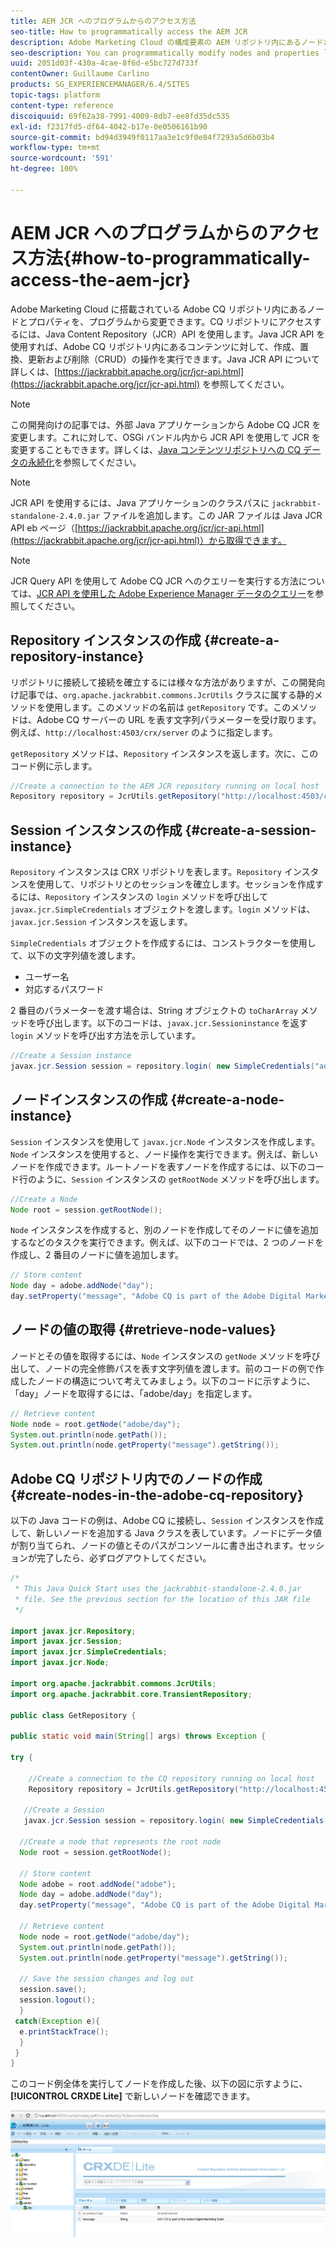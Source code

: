 ```yaml
---
title: AEM JCR へのプログラムからのアクセス方法
seo-title: How to programmatically access the AEM JCR
description: Adobe Marketing Cloud の構成要素の AEM リポジトリ内にあるノードおよびプロパティをプログラムで変更できます
seo-description: You can programmatically modify nodes and properties located within the AEM repository, which is part of the Adobe Marketing Cloud
uuid: 2051d03f-430a-4cae-8f6d-e5bc727d733f
contentOwner: Guillaume Carlino
products: SG_EXPERIENCEMANAGER/6.4/SITES
topic-tags: platform
content-type: reference
discoiquuid: 69f62a38-7991-4009-8db7-ee8fd35dc535
exl-id: f2317fd5-df64-4042-b17e-0e0506161b90
source-git-commit: bd94d3949f0117aa3e1c9f0e84f7293a5d6b03b4
workflow-type: tm+mt
source-wordcount: '591'
ht-degree: 100%

---
```


# AEM JCR へのプログラムからのアクセス方法{#how-to-programmatically-access-the-aem-jcr}

Adobe Marketing Cloud に搭載されている Adobe CQ リポジトリ内にあるノードとプロパティを、プログラムから変更できます。CQ リポジトリにアクセスするには、Java Content Repository（JCR）API を使用します。Java JCR API を使用すれば、Adobe CQ リポジトリ内にあるコンテンツに対して、作成、置換、更新および削除（CRUD）の操作を実行できます。Java JCR API について詳しくは、[https://jackrabbit.apache.org/jcr/jcr-api.html](https://jackrabbit.apache.org/jcr/jcr-api.html) を参照してください。

>[!NOTE]
>
>この開発向けの記事では、外部 Java アプリケーションから Adobe CQ JCR を変更します。これに対して、OSGi バンドル内から JCR API を使用して JCR を変更することもできます。詳しくは、[Java コンテンツリポジトリへの CQ データの永続化](https://experienceleague.adobe.com/docs/experience-manager-learn/getting-started-wknd-tutorial-develop/overview.html?lang=ja)を参照してください。

>[!NOTE]
>
>JCR API を使用するには、Java アプリケーションのクラスパスに `jackrabbit-standalone-2.4.0.jar` ファイルを追加します。この JAR ファイルは Java JCR API eb ページ（[https://jackrabbit.apache.org/jcr/jcr-api.html](https://jackrabbit.apache.org/jcr/jcr-api.html)）から取得できます。

>[!NOTE]
>
>JCR Query API を使用して Adobe CQ JCR へのクエリーを実行する方法については、[JCR API を使用した Adobe Experience Manager データのクエリー](https://experienceleague.adobe.com/docs/experience-manager-65/developing/platform/query-builder/querybuilder-api.html?lang=ja)を参照してください。

## Repository インスタンスの作成 {#create-a-repository-instance}

リポジトリに接続して接続を確立するには様々な方法がありますが、この開発向け記事では、`org.apache.jackrabbit.commons.JcrUtils` クラスに属する静的メソッドを使用します。このメソッドの名前は `getRepository` です。このメソッドは、Adobe CQ サーバーの URL を表す文字列パラメーターを受け取ります。例えば、`http://localhost:4503/crx/server` のように指定します。

`getRepository` メソッドは、`Repository` インスタンスを返します。次に、このコード例に示します。

```java
//Create a connection to the AEM JCR repository running on local host
Repository repository = JcrUtils.getRepository("http://localhost:4503/crx/server");
```

## Session インスタンスの作成 {#create-a-session-instance}

`Repository` インスタンスは CRX リポジトリを表します。`Repository` インスタンスを使用して、リポジトリとのセッションを確立します。セッションを作成するには、`Repository` インスタンスの `login` メソッドを呼び出して `javax.jcr.SimpleCredentials` オブジェクトを渡します。`login` メソッドは、`javax.jcr.Session` インスタンスを返します。

`SimpleCredentials` オブジェクトを作成するには、コンストラクターを使用して、以下の文字列値を渡します。

* ユーザー名
* 対応するパスワード

2 番目のパラメーターを渡す場合は、String オブジェクトの `toCharArray` メソッドを呼び出します。以下のコードは、`javax.jcr.Sessioninstance` を返す `login` メソッドを呼び出す方法を示しています。

```java
//Create a Session instance
javax.jcr.Session session = repository.login( new SimpleCredentials("admin", "admin".toCharArray()));
```

## ノードインスタンスの作成 {#create-a-node-instance}

`Session` インスタンスを使用して `javax.jcr.Node` インスタンスを作成します。`Node` インスタンスを使用すると、ノード操作を実行できます。例えば、新しいノードを作成できます。ルートノードを表すノードを作成するには、以下のコード行のように、`Session` インスタンスの `getRootNode` メソッドを呼び出します。

```java
//Create a Node
Node root = session.getRootNode();
```

`Node` インスタンスを作成すると、別のノードを作成してそのノードに値を追加するなどのタスクを実行できます。例えば、以下のコードでは、2 つのノードを作成し、2 番目のノードに値を追加します。

```java
// Store content 
Node day = adobe.addNode("day");
day.setProperty("message", "Adobe CQ is part of the Adobe Digital Marketing Suite!");
```

## ノードの値の取得 {#retrieve-node-values}

ノードとその値を取得するには、`Node` インスタンスの `getNode` メソッドを呼び出して、ノードの完全修飾パスを表す文字列値を渡します。前のコードの例で作成したノードの構造について考えてみましょう。以下のコードに示すように、「day」ノードを取得するには、「adobe/day」を指定します。

```java
// Retrieve content
Node node = root.getNode("adobe/day");
System.out.println(node.getPath());
System.out.println(node.getProperty("message").getString());
```

## Adobe CQ リポジトリ内でのノードの作成 {#create-nodes-in-the-adobe-cq-repository}

以下の Java コードの例は、Adobe CQ に接続し、`Session` インスタンスを作成して、新しいノードを追加する Java クラスを表しています。ノードにデータ値が割り当てられ、ノードの値とそのパスがコンソールに書き出されます。セッションが完了したら、必ずログアウトしてください。

```java
/*
 * This Java Quick Start uses the jackrabbit-standalone-2.4.0.jar
 * file. See the previous section for the location of this JAR file
 */
 
import javax.jcr.Repository; 
import javax.jcr.Session; 
import javax.jcr.SimpleCredentials; 
import javax.jcr.Node; 
 
import org.apache.jackrabbit.commons.JcrUtils;
import org.apache.jackrabbit.core.TransientRepository;

public class GetRepository {

public static void main(String[] args) throws Exception { 
 
try { 
 
    //Create a connection to the CQ repository running on local host 
    Repository repository = JcrUtils.getRepository("http://localhost:4503/crx/server");
   
   //Create a Session
   javax.jcr.Session session = repository.login( new SimpleCredentials("admin", "admin".toCharArray())); 
 
  //Create a node that represents the root node
  Node root = session.getRootNode(); 
 
  // Store content 
  Node adobe = root.addNode("adobe"); 
  Node day = adobe.addNode("day"); 
  day.setProperty("message", "Adobe CQ is part of the Adobe Digital Marketing Suite!");

  // Retrieve content 
  Node node = root.getNode("adobe/day"); 
  System.out.println(node.getPath()); 
  System.out.println(node.getProperty("message").getString()); 
 
  // Save the session changes and log out
  session.save(); 
  session.logout();
  }
 catch(Exception e){
  e.printStackTrace();
  }
 } 
}
```

このコード例全体を実行してノードを作成した後、以下の図に示すように、**[!UICONTROL CRXDE Lite]** で新しいノードを確認できます。

![chlimage_1-68](assets/chlimage_1-68.png)
